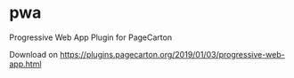 # pwa
Progressive Web App Plugin for PageCarton

Download on https://plugins.pagecarton.org/2019/01/03/progressive-web-app.html
